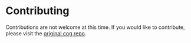 Contributing
============

Contributions are not welcome at this time. If you would like to contribute, please visit the [original cog repo](https://github.com/techx/cog).